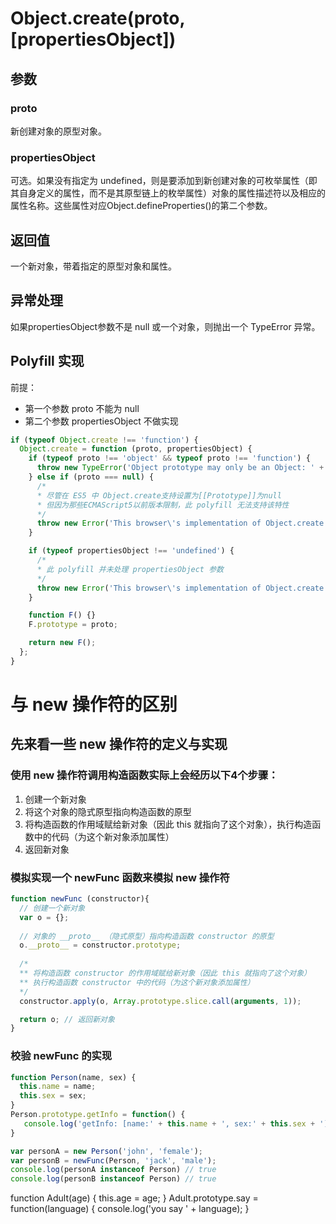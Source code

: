 # Object.create(proto, [propertiesObject])
## 参数
### proto
新创建对象的原型对象。

### propertiesObject
可选。如果没有指定为 undefined，则是要添加到新创建对象的可枚举属性（即其自身定义的属性，而不是其原型链上的枚举属性）对象的属性描述符以及相应的属性名称。这些属性对应Object.defineProperties()的第二个参数。

## 返回值
一个新对象，带着指定的原型对象和属性。

## 异常处理
如果propertiesObject参数不是 null 或一个对象，则抛出一个 TypeError 异常。

## Polyfill 实现
前提：
* 第一个参数 proto 不能为 null
* 第二个参数 propertiesObject 不做实现
```javascript
if (typeof Object.create !== 'function') {
  Object.create = function (proto, propertiesObject) {
    if (typeof proto !== 'object' && typeof proto !== 'function') {
      throw new TypeError('Object prototype may only be an Object: ' + proto);
    } else if (proto === null) {
      /*
      * 尽管在 ES5 中 Object.create支持设置为[[Prototype]]为null
      * 但因为那些ECMAScript5以前版本限制，此 polyfill 无法支持该特性
      */
      throw new Error('This browser\'s implementation of Object.create is a shim and doesn\'t support \'null\' as the first argument.');
    }

    if (typeof propertiesObject !== 'undefined') {
      /*
      * 此 polyfill 并未处理 propertiesObject 参数
      */
      throw new Error('This browser\'s implementation of Object.create is a shim and doesn\'t support a second argument.');
    }

    function F() {}
    F.prototype = proto;

    return new F();
  };
}
```

# 与 new 操作符的区别
## 先来看一些 new 操作符的定义与实现
### 使用 new 操作符调用构造函数实际上会经历以下4个步骤：
1. 创建一个新对象
2. 将这个对象的隐式原型指向构造函数的原型
3. 将构造函数的作用域赋给新对象（因此 this 就指向了这个对象），执行构造函数中的代码（为这个新对象添加属性）
4. 返回新对象
### 模拟实现一个 newFunc 函数来模拟 new 操作符
```javascript
function newFunc (constructor){
  // 创建一个新对象
  var o = {};
  
  // 对象的 __proto__ （隐式原型）指向构造函数 constructor 的原型
  o.__proto__ = constructor.prototype;
  
  /*
  ** 将构造函数 constructor 的作用域赋给新对象（因此 this 就指向了这个对象）
  ** 执行构造函数 constructor 中的代码（为这个新对象添加属性）
  */
  constructor.apply(o, Array.prototype.slice.call(arguments, 1));

  return o; // 返回新对象
}
```
### 校验 newFunc 的实现
```javascript
function Person(name, sex) {
  this.name = name;
  this.sex = sex;
}
Person.prototype.getInfo = function() {
   console.log('getInfo: [name:' + this.name + ', sex:' + this.sex + ']');
}

var personA = new Person('john', 'female');
var personB = newFunc(Person, 'jack', 'male');
console.log(personA instanceof Person) // true
console.log(personB instanceof Person) // true
```


function Adult(age) {
 this.age = age;
}
Adult.prototype.say = function(language) { 
    console.log('you say ' + language);
}
